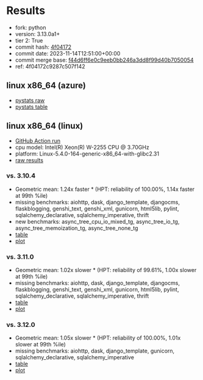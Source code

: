 # Results

- fork: python
- version: 3.13.0a1+
- tier 2: True
- commit hash: [4f04172](https://github.com/python/cpython/commit/4f04172)
- commit date: 2023-11-14T12:51:00+00:00
- commit merge base: [f44d6ff6e0c9eeb0bb246a3dd8f99d40b7050054](https://github.com/python/cpython/commit/f44d6ff6e0c9eeb0bb246a3dd8f99d40b7050054)
- ref: 4f04172c9287c507f142

## linux x86_64 (azure)

- [pystats raw](bm-20231114-azure-x86_64-python-4f04172c9287c507f142-3.13.0a1%2B-4f04172-pystats.json)
- [pystats table](bm-20231114-azure-x86_64-python-4f04172c9287c507f142-3.13.0a1%2B-4f04172-pystats.md)

## linux x86_64 (linux)

- [GitHub Action run](https://github.com/faster-cpython/benchmarking/actions/runs/6864228122)
- cpu model: Intel(R) Xeon(R) W-2255 CPU @ 3.70GHz
- platform: Linux-5.4.0-164-generic-x86_64-with-glibc2.31
- [raw results](bm-20231114-linux-x86_64-python-4f04172c9287c507f142-3.13.0a1%2B-4f04172.json)

### vs. 3.10.4

- Geometric mean: 1.24x faster \* (HPT: reliability of 100.00%, 1.14x faster at 99th %ile)
- missing benchmarks: aiohttp, dask, django_template, djangocms, flaskblogging, genshi_text, genshi_xml, gunicorn, html5lib, pylint, sqlalchemy_declarative, sqlalchemy_imperative, thrift
- new benchmarks: async_tree_cpu_io_mixed_tg, async_tree_io_tg, async_tree_memoization_tg, async_tree_none_tg
- [table](bm-20231114-linux-x86_64-python-4f04172c9287c507f142-3.13.0a1%2B-4f04172-vs-3.10.4.md)
- [plot](bm-20231114-linux-x86_64-python-4f04172c9287c507f142-3.13.0a1%2B-4f04172-vs-3.10.4.png)

### vs. 3.11.0

- Geometric mean: 1.02x slower \* (HPT: reliability of 99.61%, 1.00x slower at 99th %ile)
- missing benchmarks: aiohttp, dask, django_template, djangocms, flaskblogging, genshi_text, genshi_xml, gunicorn, html5lib, pylint, sqlalchemy_declarative, sqlalchemy_imperative, thrift
- [table](bm-20231114-linux-x86_64-python-4f04172c9287c507f142-3.13.0a1%2B-4f04172-vs-3.11.0.md)
- [plot](bm-20231114-linux-x86_64-python-4f04172c9287c507f142-3.13.0a1%2B-4f04172-vs-3.11.0.png)

### vs. 3.12.0

- Geometric mean: 1.05x slower \* (HPT: reliability of 100.00%, 1.01x slower at 99th %ile)
- missing benchmarks: aiohttp, dask, django_template, gunicorn, sqlalchemy_declarative, sqlalchemy_imperative
- [table](bm-20231114-linux-x86_64-python-4f04172c9287c507f142-3.13.0a1%2B-4f04172-vs-3.12.0.md)
- [plot](bm-20231114-linux-x86_64-python-4f04172c9287c507f142-3.13.0a1%2B-4f04172-vs-3.12.0.png)

